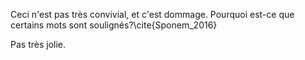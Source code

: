 Ceci n'est pas très convivial, et c'est dommage. Pourquoi est-ce que certains mots sont soulignés?\cite{Sponem_2016}

Pas très jolie.